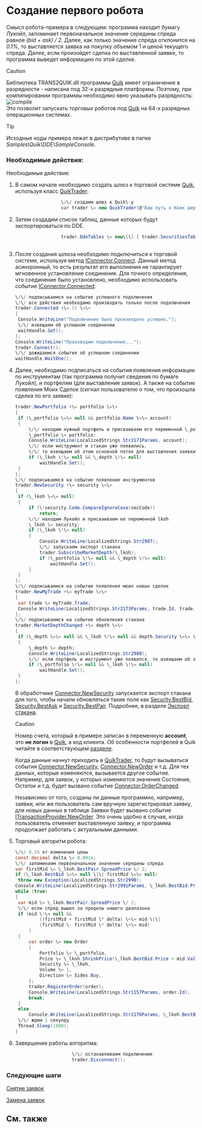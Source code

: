 # Создание первого робота

Смысл робота\-примера в следующем: программа находит бумагу *Лукойл*, запоминает первоначальное значение середины спреда равное *(bid + ask) \/ 2*. Далее, как только значение спреда отклонится на *0.1%*, то выставляется заявка на покупку объемом 1 и ценой текущего спреда. Далее, если произойдет сделка по выставленной заявке, то программа выведет информацию по этой сделке. 

> [!CAUTION]
> Библиотека TRANS2QUIK.dll программы [Quik](Quik.md) имеет ограничение в разрядности \- написана под 32\-х разрядные платформы. Поэтому, при компилировании программы необходимо явно указывать разрядность:   
> ![compile](~/images/compile_x86.png)  
> Это позволит запускать торговых роботов под [Quik](Quik.md) на 64\-х разрядных операционных системах. 

> [!TIP]
> Исходные коды примера лежат в дистрибутиве в папке *Samples\\Quik\\DDE\\SampleConsole*.

### Необходимые действия:

Необходимые действия:

1. В самом начале необходимо создать шлюз к торговой системе [Quik](Quik.md), используя класс [QuikTrader](../api/StockSharp.Quik.QuikTrader.html):

   ```cs
   					\/\/ создаем шлюз к Quik\-у
   					var trader \= new QuikTrader(@"Ваш путь к Квик директории") { IsDde \= true } ;
   ```
2. Затем создадим список таблиц, данные которых будут экспортироваться по DDE.

   ```cs
   		     		trader.DdeTables \= new\[\] { trader.SecuritiesTable, trader.MyTradesTable, trader.EquityPositionsTable, trader.EquityPortfoliosTable, trader.OrdersTable };
   		     
   ```
3. После создания шлюза необходимо подключиться к торговой системе, используя метод [IConnector.Connect](../api/StockSharp.BusinessEntities.IConnector.Connect.html). Данный метод асинхронный, то есть результат его выполнения не гарантирует мгновенное установление соединения. Для точного определения, что соединение было установлено, необходимо использовать событие [IConnector.Connected](../api/StockSharp.BusinessEntities.IConnector.Connected.html): 

   ```cs
   \/\/ подписываемся на событие успешного подключения
   \/\/ все действия необходимо производить только после подключения
   trader.Connected +\= () \=\>
   {
   	Console.WriteLine("Подключение было произведено успешно.");
   	\/\/ извещаем об успешном соединении
   	waitHandle.Set();
   };
   Console.WriteLine("Производим подключение...");
   trader.Connect();
   \/\/ дожидаемся события об успешном соединении
   waitHandle.WaitOne();
   ```
4. Далее, необходимо подписаться на события появления информации по инструментам (так программа получит сведения по бумаге Лукойл), и портфелям (для выставления заявок). А также на событие появления Моих Сделок (сигнал пользователю о том, что произошла сделка по его заявке):

   ```cs
   trader.NewPortfolio +\= portfolio \=\>
   {
   	if (\_portfolio \=\= null && portfolio.Name \=\= account)
   	{
   		\/\/ находим нужный портфель и присваиваем его переменной \_portfolio
   		\_portfolio \= portfolio;
   		Console.WriteLine(LocalizedStrings.Str2171Params, account);
   		\/\/ если инструмент и стакан уже появились,
   		\/\/ то извещаем об этом основной поток для выставления заявки
   		if (\_lkoh \!\= null && \_depth \!\= null)
   			waitHandle.Set();
   	}
   };
   \/\/ подписываемся на событие появление инструментов
   trader.NewSecurity +\= security \=\>
   {
   	if (\_lkoh \=\= null)
   	{
   		if (\!security.Code.CompareIgnoreCase(secCode))
   			return;
   		\/\/ находим Лукойл и присваиваем ее переменной lkoh
   		\_lkoh \= security;
   		if (\_lkoh \!\= null)
   		{
   			Console.WriteLine(LocalizedStrings.Str2987);
   			\/\/ запускаем экспорт стакана
   			trader.SubscribeMarketDepth(\_lkoh);
   			if (\_portfolio \!\= null && \_depth \!\= null)
   				waitHandle.Set();
   		}
   	}
   };
   \/\/ подписываемся на событие появления моих новых сделок
   trader.NewMyTrade +\= myTrade \=\>
   {
   	var trade \= myTrade.Trade;
   	Console.WriteLine(LocalizedStrings.Str2173Params, trade.Id, trade.Price, trade.Security.Code, trade.Volume, trade.Time);
   };
   \/\/ подписываемся на событие обновления стакана
   trader.MarketDepthChanged +\= depth \=\>
   {
   	if (\_depth \=\= null && \_lkoh \!\= null && depth.Security \=\= \_lkoh)
   	{
   		\_depth \= depth;
   		Console.WriteLine(LocalizedStrings.Str2988);
   		\/\/ если портфель и инструмент уже появился, то извещаем об этом основной поток для выставления заявки
   		if (\_portfolio \!\= null && \_lkoh \!\= null)
   			waitHandle.Set();
   	}
   };
   ```

   В обработчике [Connector.NewSecurity](../api/StockSharp.Algo.Connector.NewSecurity.html) запускается экспорт стакана для того, чтобы начали обновляться такие поля как [Security.BestBid](../api/StockSharp.BusinessEntities.Security.BestBid.html), [Security.BestAsk](../api/StockSharp.BusinessEntities.Security.BestAsk.html) и [Security.BestPair](../api/StockSharp.BusinessEntities.Security.BestPair.html). Подробнее, в разделе [Экспорт стакана](QuikQuotesByDde.md). 

   > [!CAUTION]
   > Номер счета, который в примере записан в переменную **account**, это **не логин** в [Quik](Quik.md), а код клиента. Об особенности портфелей в Quik читайте в соответствующем [разделе](QuikPortfolio.md). 

   Когда данные начнут приходить в [QuikTrader](../api/StockSharp.Quik.QuikTrader.html), то будут вызываться события [Connector.NewSecurity](../api/StockSharp.Algo.Connector.NewSecurity.html), [Connector.NewOrder](../api/StockSharp.Algo.Connector.NewOrder.html) и т.д. Для тех данных, которые изменяются, вызывается другое событие. Например, для заявок, у которых изменяются значения Состояние, Остаток и т.д. будет вызвано событие [Connector.OrderChanged](../api/StockSharp.Algo.Connector.OrderChanged.html). 

   Независимо от того, созданы ли данные программно, например, заявки, или же пользователь сам вручную зарегистрировал заявку, для новых данных в таблице Заявки будет вызвано событие [ITransactionProvider.NewOrder](../api/StockSharp.BusinessEntities.ITransactionProvider.NewOrder.html). Это очень удобно в случае, когда пользователь отменяет выставленную заявку, и программа продолжает работать с актуальными данными. 
5. Торговый алгоритм робота:

   ```cs
   \/\/ 0.1% от изменения цены
   const decimal delta \= 0.001m;
   \/\/ запоминаем первоначальное значение середины спреда
   var firstMid \= \_lkoh.BestPair.SpreadPrice \/ 2;
   if (\_lkoh.BestBid \=\= null \|\| firstMid \=\= null)
   	throw new Exception(LocalizedStrings.Str2990);
   Console.WriteLine(LocalizedStrings.Str2991Params, \_lkoh.BestBid.Price + firstMid);
   while (true)
   {
   	var mid \= \_lkoh.BestPair.SpreadPrice \/ 2;
   	\/\/ если спред вышел за пределы нашего диапазона
   	if (mid \!\= null &&
   			((firstMid + firstMid \* delta) \<\= mid \|\|
   			(firstMid \- firstMid \* delta) \>\= mid)
   		)
   	{
   		var order \= new Order
   		{
   			Portfolio \= \_portfolio,
   			Price \= \_lkoh.ShrinkPrice(\_lkoh.BestBid.Price + mid.Value),
   			Security \= \_lkoh,
   			Volume \= 1,
   			Direction \= Sides.Buy,
   		};
   		trader.RegisterOrder(order);
   		Console.WriteLine(LocalizedStrings.Str1157Params, order.Id);
   		break;
   	}
   	else
   		Console.WriteLine(LocalizedStrings.Str2176Params, \_lkoh.BestBid.Price + mid);
   	\/\/ ждем 1 секунду
   	Thread.Sleep(1000);
   }
   ```
6. Завершение работы алгоритма:

   ```cs
   						\/\/ останавливаем подключение
   						trader.Disconnect();
   ```

### Следующие шаги

[Снятие заявок](OrdersCancel.md)

[Замена заявок](OrdersReRegister.md)

## См. также
